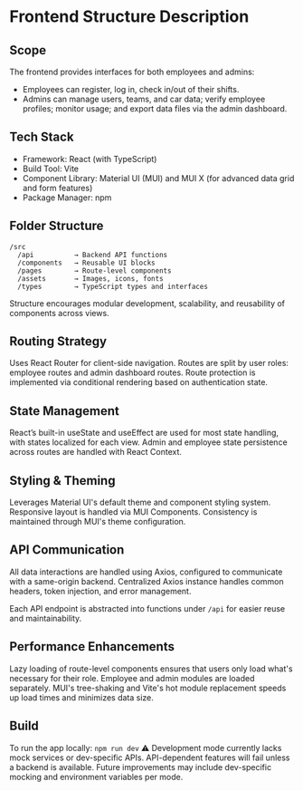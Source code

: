 # Frontend Structure Description
## Scope
The frontend provides interfaces for both employees and admins:
- Employees can register, log in, check in/out of their shifts.
- Admins can manage users, teams, and car data; verify employee profiles; monitor usage; and export data files via the admin dashboard.
## Tech Stack
- Framework: React (with TypeScript)
- Build Tool: Vite
- Component Library: Material UI (MUI) and MUI X (for advanced data grid and form features)
- Package Manager: npm
## Folder Structure
```
/src
  /api          → Backend API functions
  /components   → Reusable UI blocks
  /pages        → Route-level components
  /assets       → Images, icons, fonts
  /types        → TypeScript types and interfaces
```
Structure encourages modular development, scalability, and reusability of components across views.
## Routing Strategy
Uses React Router for client-side navigation. Routes are split by user roles: employee routes and admin dashboard routes. Route protection is implemented via conditional rendering based on authentication state.
## State Management
React’s built-in useState and useEffect are used for most state handling, with states localized for each view. Admin and employee state persistence across routes are handled with React Context.
## Styling & Theming
Leverages Material UI's default theme and component styling system. Responsive layout is handled via MUI Components. Consistency is maintained through MUI's theme configuration.
## API Communication
All data interactions are handled using Axios, configured to communicate with a same-origin backend. Centralized Axios instance handles common headers, token injection, and error management.

Each API endpoint is abstracted into functions under `/api` for easier reuse and maintainability.
## Performance Enhancements
Lazy loading of route-level components ensures that users only load what's necessary for their role. Employee and admin modules are loaded separately. MUI's tree-shaking and Vite's hot module replacement speeds up load times and minimizes data size.
## Build
To run the app locally:
```npm run dev```
⚠️ Development mode currently lacks mock services or dev-specific APIs. API-dependent features will fail unless a backend is available. Future improvements may include dev-specific mocking and environment variables per mode.